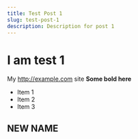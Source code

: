 ```yaml
---
title: Test Post 1
slug: test-post-1
description: Description for post 1
---
```


# I am test 1
My http://example.com site
**Some bold here**

- Item 1
- Item 2
- Item 3

## NEW NAME
